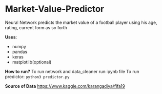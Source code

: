 # Market-Value-Predictor
Neural Network predicts the market value of a football player using his age, rating, current form as so forth

**Uses**:
* numpy
* pandas
* keras
* matplotlib(optional)

**How to run?**
To run network and data_cleaner run ipynb file
To run predictor:
`python3 predictor.py`

**Source of Data**
https://www.kaggle.com/karangadiya/fifa19

